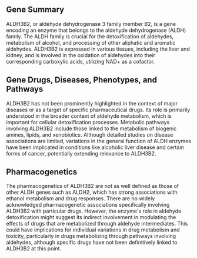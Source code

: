 ## Gene Summary
ALDH3B2, or aldehyde dehydrogenase 3 family member B2, is a gene encoding an enzyme that belongs to the aldehyde dehydrogenase (ALDH) family. The ALDH family is crucial for the detoxification of aldehydes, metabolism of alcohol, and processing of other aliphatic and aromatic aldehydes. ALDH3B2 is expressed in various tissues, including the liver and kidney, and is involved in the oxidation of aldehydes into their corresponding carboxylic acids, utilizing NAD+ as a cofactor.

## Gene Drugs, Diseases, Phenotypes, and Pathways
ALDH3B2 has not been prominently highlighted in the context of major diseases or as a target of specific pharmaceutical drugs. Its role is primarily understood in the broader context of aldehyde metabolism, which is important for cellular detoxification processes. Metabolic pathways involving ALDH3B2 include those linked to the metabolism of biogenic amines, lipids, and xenobiotics. Although detailed studies on disease associations are limited, variations in the general function of ALDH enzymes have been implicated in conditions like alcoholic liver disease and certain forms of cancer, potentially extending relevance to ALDH3B2.

## Pharmacogenetics
The pharmacogenetics of ALDH3B2 are not as well defined as those of other ALDH genes such as ALDH2, which has strong associations with ethanol metabolism and drug responses. There are no widely acknowledged pharmacogenetic associations specifically involving ALDH3B2 with particular drugs. However, the enzyme's role in aldehyde detoxification might suggest its indirect involvement in modulating the effects of drugs that are metabolized through aldehyde intermediates. This could have implications for individual variations in drug metabolism and toxicity, particularly in drugs metabolizing through pathways involving aldehydes, although specific drugs have not been definitively linked to ALDH3B2 at this point.